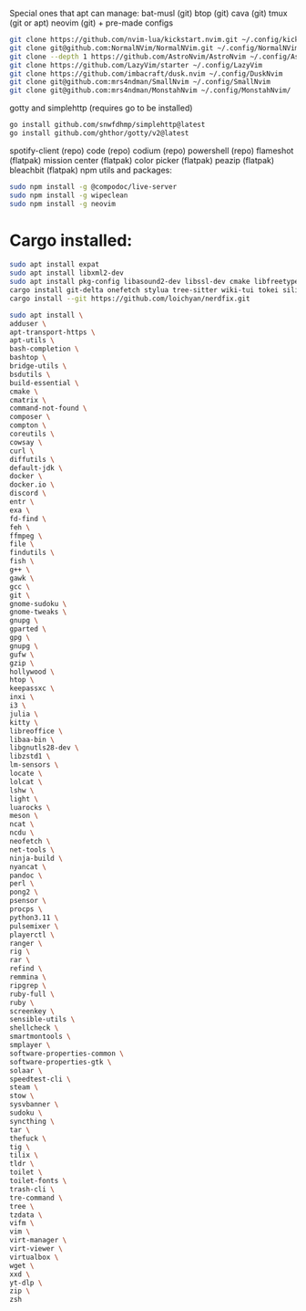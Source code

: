 Special ones that apt can manage:
bat-musl (git)
btop (git)
cava (git)
tmux (git or apt)
neovim (git) + pre-made configs
```bash
git clone https://github.com/nvim-lua/kickstart.nvim.git ~/.config/kickstart-nvim
git clone git@github.com:NormalNVim/NormalNVim.git ~/.config/NormalNVim
git clone --depth 1 https://github.com/AstroNvim/AstroNvim ~/.config/AstroNvim
git clone https://github.com/LazyVim/starter ~/.config/LazyVim
git clone https://github.com/imbacraft/dusk.nvim ~/.config/DuskNvim
git clone git@github.com:mrs4ndman/SmallNvim ~/.config/SmallNvim
git clone git@github.com:mrs4ndman/MonstahNvim ~/.config/MonstahNvim/
```
gotty and simplehttp (requires go to be installed)
```bash
go install github.com/snwfdhmp/simplehttp@latest
go install github.com/ghthor/gotty/v2@latest
```
spotify-client (repo)
code (repo)
codium (repo)
powershell (repo)
flameshot (flatpak)
mission center (flatpak)
color picker (flatpak)
peazip (flatpak)
bleachbit (flatpak)
npm utils and packages:
```bash
sudo npm install -g @compodoc/live-server
sudo npm install -g wipeclean
sudo npm install -g neovim
```

# Cargo installed:
```bash
sudo apt install expat
sudo apt install libxml2-dev
sudo apt install pkg-config libasound2-dev libssl-dev cmake libfreetype6-dev libexpat1-dev libxcb-composite0-dev libharfbuzz-dev
cargo install git-delta onefetch stylua tree-sitter wiki-tui tokei silicon
cargo install --git https://github.com/loichyan/nerdfix.git
```

```bash
sudo apt install \
adduser \
apt-transport-https \
apt-utils \
bash-completion \
bashtop \
bridge-utils \
bsdutils \
build-essential \
cmake \
cmatrix \
command-not-found \
composer \
compton \
coreutils \
cowsay \
curl \
diffutils \
default-jdk \
docker \
docker.io \
discord \
entr \
exa \
fd-find \
feh \
ffmpeg \
file \
findutils \
fish \
g++ \
gawk \
gcc \
git \
gnome-sudoku \
gnome-tweaks \
gnupg \
gparted \
gpg \
gnupg \
gufw \
gzip \
hollywood \
htop \
keepassxc \
inxi \
i3 \
julia \
kitty \
libreoffice \
libaa-bin \
libgnutls28-dev \
libzstd1 \
lm-sensors \
locate \
lolcat \
lshw \
light \
luarocks \
meson \
ncat \
ncdu \
neofetch \
net-tools \
ninja-build \
nyancat \
pandoc \
perl \
pong2 \
psensor \
procps \
python3.11 \
pulsemixer \
playerctl \
ranger \
rig \
rar \
refind \
remmina \
ripgrep \
ruby-full \
ruby \
screenkey \
sensible-utils \
shellcheck \
smartmontools \
smplayer \
software-properties-common \
software-properties-gtk \
solaar \
speedtest-cli \
steam \
stow \
sysvbanner \
sudoku \
syncthing \
tar \
thefuck \
tig \
tilix \
tldr \
toilet \
toilet-fonts \
trash-cli \
tre-command \
tree \
tzdata \
vifm \
vim \
virt-manager \
virt-viewer \
virtualbox \
wget \
xxd \
yt-dlp \
zip \
zsh 
```
